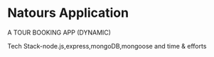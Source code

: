 # Natours Application

A TOUR BOOKING APP (DYNAMIC)

Tech Stack-node.js,express,mongoDB,mongoose and time & efforts
